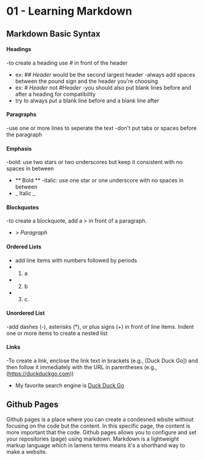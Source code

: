 # 01 - Learning Markdown

## Markdown Basic Syntax

#### Headings
-to create a heading use _#_ in front of the header
 - ex: _## Header_ would be the second largest header
-always add spaces between the pound sign and the header you're choosing
 - ex: _# Header_ not _#Header_
-you should also put blank lines before and after a heading for compatibility
 - try to always put a blank line before and a blank line after

#### Paragraphs
-use one or more lines to seperate the text
-don't put tabs or spaces before the paragraph

#### Emphasis
-bold: use two stars or two underscores but keep it consistent with no spaces in between
 - ** Bold **
-italic: use one star or one underscore with no spaces in between
 - _ Italic _

#### Blockquotes
-to create a blockquote, add a > in front of a paragraph.
 - _> Paragraph_

#### Ordered Lists
- add line items with numbers followed by periods
 - 1. a
 - 2. b
 - 3. c.

#### Unordered List
-add dashes (-), asterisks (*), or plus signs (+) in front of line items. Indent one or more items to create a nested list

#### Links
-To create a link, enclose the link text in brackets (e.g., [Duck Duck Go]) and then follow it immediately with the URL in parentheses (e.g., (https://duckduckgo.com))
 - My favorite search engine is [Duck Duck Go](https://duckduckgo.com)

## Github Pages

Github pages is a place where you can create a condesned wbsite without focusing on the code but the content. In this specific page, the content is more important that the code. Github pages allows you to configure and set your repositories (page) using markdown. Markdown is a lightweight markup language which in lamens terms means it's a shorthand way to make a website. 
